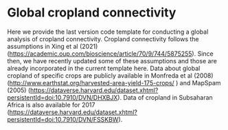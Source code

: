 # Global cropland connectivity
Here we provide the last version code template for conducting a global analysis of cropland connectivity.
Cropland connectivity follows the assumptions in Xing et al (2021) (https://academic.oup.com/bioscience/article/70/9/744/5875255). 
Since then, we have recently updated some of these assumptions and those are already incorporated in the current template here.
Data about global cropland of specific crops are publicly available in Monfreda et al (2008) (http://www.earthstat.org/harvested-area-yield-175-crops/ ) and MapSpam (2005) (https://dataverse.harvard.edu/dataset.xhtml?persistentId=doi:10.7910/DVN/DHXBJX). Data of cropland in Subsaharan Africa is also available for 2017 (https://dataverse.harvard.edu/dataset.xhtml?persistentId=doi:10.7910/DVN/FSSKBW).
